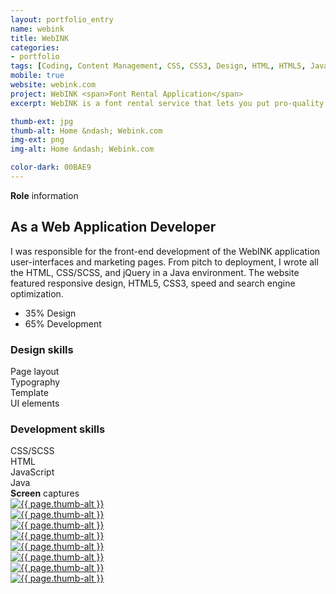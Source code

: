 ```yaml
---
layout: portfolio_entry
name: webink
title: WebINK
categories:
- portfolio
tags: [Coding, Content Management, CSS, CSS3, Design, HTML, HTML5, Java, jQuery, PHP, Responsive, SASS, Web Design, Wordpress]
mobile: true
website: webink.com
project: WebINK <span>Font Rental Application</span>
excerpt: WebINK is a font rental service that lets you put pro-quality fonts on your website. Choose from thousands of fonts that load fast and reliably. Be as creative as you want to be.

thumb-ext: jpg
thumb-alt: Home &ndash; Webink.com
img-ext: png
img-alt: Home &ndash; Webink.com

color-dark: 00BAE9
---
```


<section class="cf">
  <span class="section-title"><b>Role</b> information</span>
  <div class="grid grid--gutters3x">
    <div class="intro grid-cell">
      <h2>As a Web Application Developer</h2>
      <p>I was responsible for the front-end development of the WebINK application user-interfaces and marketing pages. From pitch to deployment, I wrote all the HTML, CSS/SCSS, and jQuery in a Java environment. The website featured responsive design, HTML5, CSS3, speed and search engine optimization.</p>
      <ul class="pizza-toppings" data-pie-id="pie__tasks" data-options='{"donut": "true"}'>
        <li data-value="35">35% Design</li>
        <li data-value="65">65% Development</li>
      </ul>
    </div>
    <div class="grid-cell hide-small">
      <div class="pizza-pie" id="pie__tasks"></div>
    </div>
  </div>
  <div class="grid grid--gutters3x breakdown">
    <div class="design grid-cell">
      <h3 class="breakdown-title"><b>Design</b> skills</h3>
      <div class="progress">
        <div class="progress-bar" role="progressbar" aria-valuenow="90" aria-valuemin="0" aria-valuemax="100" style="width: 90%;">
          Page layout
        </div>
      </div>
      <div class="progress">
        <div class="progress-bar" role="progressbar" aria-valuenow="90" aria-valuemin="0" aria-valuemax="100" style="width: 90%;">
          Typography
        </div>
      </div>
      <div class="progress">
        <div class="progress-bar" role="progressbar" aria-valuenow="75" aria-valuemin="0" aria-valuemax="100" style="width: 75%;">
          Template
        </div>
      </div>
      <div class="progress">
        <div class="progress-bar" role="progressbar" aria-valuenow="65" aria-valuemin="0" aria-valuemax="100" style="width: 65%;">
          UI elements
        </div>
      </div>
    </div>
    <div class="coding grid-cell">
      <h3 class="breakdown-title"><b>Development</b> skills</h3>
      <div class="progress">
        <div class="progress-bar" role="progressbar" aria-valuenow="100" aria-valuemin="0" aria-valuemax="100" style="width: 100%;">
          CSS/SCSS
        </div>
      </div>
      <div class="progress">
        <div class="progress-bar" role="progressbar" aria-valuenow="100" aria-valuemin="0" aria-valuemax="100" style="width: 100%;">
          HTML
        </div>
      </div>
      <div class="progress">
        <div class="progress-bar" role="progressbar" aria-valuenow="35" aria-valuemin="0" aria-valuemax="100" style="width: 35%;">
          JavaScript
        </div>
      </div>
      <div class="progress">
        <div class="progress-bar" role="progressbar" aria-valuenow="15" aria-valuemin="0" aria-valuemax="100" style="width: 15%;">
          Java
        </div>
      </div>
    </div>
  </div>
</section>

<section class="cf">
  <span class="section-title"><b>Screen</b> captures</span>
  <div class="grid grid--guttersLarge grid-wrap thumb-grid">
    <div class="thumb grid-cell show-me animated">
      <a href="#" class="fluidbox">
        <img src="/img/portfolio/{{ page.name }}/{{ page.name }}-01.{{ page.img-ext }}" alt="{{ page.thumb-alt }}" class="img-responsive">
      </a>
    </div>
    <div class="thumb grid-cell show-me animated">
      <a href="#" class="fluidbox">
        <img src="/img/portfolio/{{ page.name }}/{{ page.name }}-02.{{ page.img-ext }}" alt="{{ page.thumb-alt }}" class="img-responsive">
      </a>
    </div>
    <div class="thumb grid-cell show-me animated">
      <a href="#" class="fluidbox">
        <img src="/img/portfolio/{{ page.name }}/{{ page.name }}-03.{{ page.img-ext }}" alt="{{ page.thumb-alt }}" class="img-responsive">
      </a>
    </div>
    <div class="thumb grid-cell show-me animated">
      <a href="#" class="fluidbox">
        <img src="/img/portfolio/{{ page.name }}/{{ page.name }}-04.{{ page.img-ext }}" alt="{{ page.thumb-alt }}" class="img-responsive">
      </a>
    </div>
    <div class="thumb grid-cell show-me animated">
      <a href="#" class="fluidbox">
        <img src="/img/portfolio/{{ page.name }}/{{ page.name }}-05.{{ page.img-ext }}" alt="{{ page.thumb-alt }}" class="img-responsive">
      </a>
    </div>
    <div class="thumb grid-cell show-me animated">
      <a href="#" class="fluidbox">
        <img src="/img/portfolio/{{ page.name }}/{{ page.name }}-06.{{ page.img-ext }}" alt="{{ page.thumb-alt }}" class="img-responsive">
      </a>
    </div>
    <div class="thumb grid-cell show-me animated">
      <a href="#" class="fluidbox">
        <img src="/img/portfolio/{{ page.name }}/{{ page.name }}-07.{{ page.img-ext }}" alt="{{ page.thumb-alt }}" class="img-responsive">
      </a>
    </div>
    <div class="thumb grid-cell show-me animated">
      <a href="#" class="fluidbox">
        <img src="/img/portfolio/{{ page.name }}/{{ page.name }}-08.{{ page.img-ext }}" alt="{{ page.thumb-alt }}" class="img-responsive">
      </a>
    </div>
  </div>
</section>

<script>
  $(window).load(function() {
    Pizza.init();
  })
</script>

